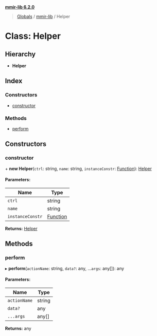 **[mmir-lib 6.2.0](../README.md)**

> [Globals](../README.md) / [mmir-lib](../modules/mmir_lib.md) / Helper

# Class: Helper

## Hierarchy

* **Helper**

## Index

### Constructors

* [constructor](mmir_lib.helper.md#constructor)

### Methods

* [perform](mmir_lib.helper.md#perform)

## Constructors

### constructor

\+ **new Helper**(`ctrl`: string, `name`: string, `instanceConstr`: [Function](../interfaces/mmir_lib.requirejs.md#function)): [Helper](mmir_lib.helper.md)

#### Parameters:

Name | Type |
------ | ------ |
`ctrl` | string |
`name` | string |
`instanceConstr` | [Function](../interfaces/mmir_lib.requirejs.md#function) |

**Returns:** [Helper](mmir_lib.helper.md)

## Methods

### perform

▸ **perform**(`actionName`: string, `data?`: any, ...`args`: any[]): any

#### Parameters:

Name | Type |
------ | ------ |
`actionName` | string |
`data?` | any |
`...args` | any[] |

**Returns:** any
